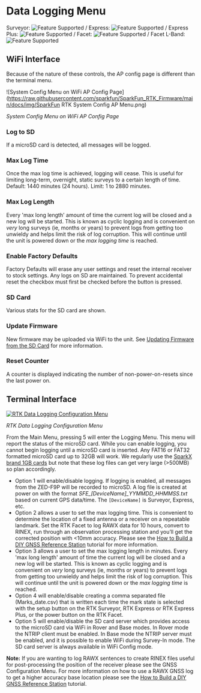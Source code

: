 # Data Logging Menu

Surveyor: ![Feature Supported](https://raw.githubusercontent.com/sparkfun/SparkFun_RTK_Firmware/main/docs/img/GreenDot.png) / Express: ![Feature Supported](https://raw.githubusercontent.com/sparkfun/SparkFun_RTK_Firmware/main/docs/img/GreenDot.png) / Express Plus: ![Feature Supported](https://raw.githubusercontent.com/sparkfun/SparkFun_RTK_Firmware/main/docs/img/GreenDot.png) / Facet: ![Feature Supported](https://raw.githubusercontent.com/sparkfun/SparkFun_RTK_Firmware/main/docs/img/GreenDot.png) / Facet L-Band: ![Feature Supported](https://raw.githubusercontent.com/sparkfun/SparkFun_RTK_Firmware/main/docs/img/GreenDot.png)

## WiFi Interface

Because of the nature of these controls, the AP config page is different than the terminal menu.

![System Config Menu on WiFi AP Config Page](https://raw.githubusercontent.com/sparkfun/SparkFun_RTK_Firmware/main/docs/img/SparkFun RTK System Config AP Menu.png)

*System Config Menu on WiFi AP Config Page*

### Log to SD

If a microSD card is detected, all messages will be logged.

### Max Log Time

Once the max log time is achieved, logging will cease. This is useful for limiting long-term, overnight, static surveys to a certain length of time. Default: 1440 minutes (24 hours). Limit: 1 to 2880 minutes.

### Max Log Length

Every 'max long length' amount of time the current log will be closed and a new log will be started. This is known as cyclic logging and is convenient on *very* long surveys (ie, months or years) to prevent logs from getting too unwieldy and helps limit the risk of log corruption. This will continue until the unit is powered down or the *max logging time* is reached.

### Enable Factory Defaults

Factory Defaults will erase any user settings and reset the internal receiver to stock settings. Any logs on SD are maintained. To prevent accidental reset the checkbox must first be checked before the button is pressed.

### SD Card

Various stats for the SD card are shown.

### Update Firmware

New firmware may be uploaded via WiFi to the unit. See [Updating Firmware from the SD Card](https://sparkfun.github.io/SparkFun_RTK_Firmware/firmware_update/#updating-firmware-from-the-sd-card) for more information.

### Reset Counter

A counter is displayed indicating the number of non-power-on-resets since the last power on.

## Terminal Interface

[![RTK Data Logging Configuration Menu](https://cdn.sparkfun.com/assets/learn_tutorials/2/1/8/8/SparkFun_RTK_ExpressPlus_Logging_Cyclic.jpg)](https://cdn.sparkfun.com/assets/learn_tutorials/2/1/8/8/SparkFun_RTK_ExpressPlus_Logging_Cyclic.jpg)

*RTK Data Logging Configuration Menu*

From the Main Menu, pressing 5 will enter the Logging Menu. This menu will report the status of the microSD card. While you can enable logging, you cannot begin logging until a microSD card is inserted. Any FAT16 or FAT32 formatted microSD card up to 32GB will work. We regularly use the [SparkX brand 1GB cards](https://www.sparkfun.com/products/15107) but note that these log files can get very large (>500MB) so plan accordingly.

* Option 1 will enable/disable logging. If logging is enabled, all messages from the ZED-F9P will be recorded to microSD. A log file is created at power on with the format *SFE_[DeviceName]_YYMMDD_HHMMSS.txt* based on current GPS data/time. The `[DeviceName]` is Surveyor, Express, etc.
* Option 2 allows a user to set the max logging time. This is convenient to determine the location of a fixed antenna or a receiver on a repeatable landmark. Set the RTK Facet to log RAWX data for 10 hours, convert to RINEX, run through an observation processing station and you’ll get the corrected position with <10mm accuracy. Please see the [How to Build a DIY GNSS Reference Station](https://learn.sparkfun.com/tutorials/how-to-build-a-diy-gnss-reference-station) tutorial for more information.
* Option 3 allows a user to set the max logging length in minutes. Every 'max long length' amount of time the current log will be closed and a new log will be started. This is known as cyclic logging and is convenient on *very* long surveys (ie, months or years) to prevent logs from getting too unwieldy and helps limit the risk of log corruption. This will continue until the unit is powered down or the *max logging time* is reached.
* Option 4 will enable/disable creating a comma separated file (Marks_date.csv) that is written each time the mark state is selected with the setup button on the RTK Surveyor, RTK Express or RTK Express Plus, or the power button on the RTK Facet.
* Option 5 will enable/disable the SD card server which provides access to the microSD card via WiFi in Rover and Base modes.  In Rover mode the NTRIP client must be enabled.  In Base mode the NTRIP server must be enabled, and it is possible to enable WiFi during Survey-In mode.  The SD card server is always available in WiFi Config mode.

**Note:** If you are wanting to log RAWX sentences to create RINEX files useful for post-processing the position of the receiver please see the GNSS Configuration Menu. For more information on how to use a RAWX GNSS log to get a higher accuracy base location please see the [How to Build a DIY GNSS Reference Station](https://learn.sparkfun.com/tutorials/how-to-build-a-diy-gnss-reference-station#gather-raw-gnss-data) tutorial.
